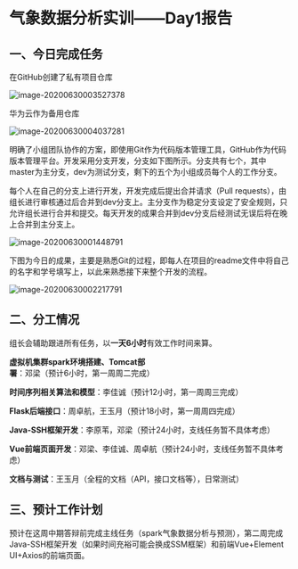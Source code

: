 # 气象数据分析实训——Day1报告

## 一、今日完成任务

在GitHub创建了私有项目仓库

![image-20200630003527378](http://image.hihia.top/Screenshot/20200630010642.png)

华为云作为备用仓库

![image-20200630004037281](http://image.hihia.top/Screenshot/20200630010646.png)

明确了小组团队协作的方案，即使用Git作为代码版本管理工具，GitHub作为代码版本管理平台。开发采用分支开发，分支如下图所示。分支共有七个，其中master为主分支，dev为测试分支，剩下的五个为小组成员每个人的工作分支。

每个人在自己的分支上进行开发，开发完成后提出合并请求（Pull requests），由组长进行审核通过后合并到dev分支上。主分支作为稳定分支设定了安全规则，只允许组长进行合并和提交。每天开发的成果合并到dev分支后经测试无误后将在晚上合并到主分支上。

![image-20200630001448791](http://image.hihia.top/Screenshot/20200630010653.png)

下图为今日的成果，主要是熟悉Git的过程，即每人在项目的readme文件中将自己的名字和学号填写上，以此来熟悉接下来整个开发的流程。

![image-20200630002217791](http://image.hihia.top/Screenshot/20200630010658.png)

## 二、分工情况

组长会辅助跟进所有任务，以**一天6小时**有效工作时间来算。

**虚拟机集群spark环境搭建、Tomcat部署**：邓梁（预计6小时，第一周周二完成）

**时间序列相关算法和模型**：李佳诚（预计12小时，第一周周三完成）

**Flask后端接口**：周卓航，王玉月（预计18小时，第一周周四完成）

**Java-SSH框架开发**：李原苇，邓梁（预计24小时，支线任务暂不具体考虑）

**Vue前端页面开发**：邓梁、李佳诚、周卓航（预计24小时，支线任务暂不具体考虑）

**文档与测试**：王玉月（全程的文档（API，接口文档等），日常测试）

## 三、预计工作计划

预计在这周中期答辩前完成主线任务（spark气象数据分析与预测），第二周完成Java-SSH框架开发（如果时间充裕可能会换成SSM框架）和前端Vue+Element UI+Axios的前端页面。